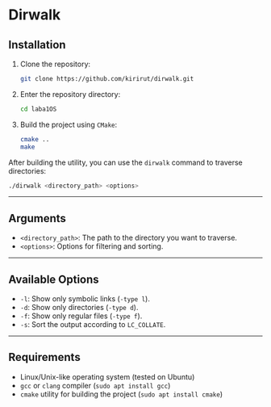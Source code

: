 
# Dirwalk

## Installation

1. Clone the repository:

    ```bash
    git clone https://github.com/kirirut/dirwalk.git
    ```

2. Enter the repository directory:

    ```bash
    cd laba1OS
    ```

3. Build the project using `CMake`:

    ```bash
    cmake ..
    make
    ```

After building the utility, you can use the `dirwalk` command to traverse directories:

```bash
./dirwalk <directory_path> <options>
```

---

## Arguments

- `<directory_path>`: The path to the directory you want to traverse.
- `<options>`: Options for filtering and sorting.

---

## Available Options

- `-l`: Show only symbolic links (`-type l`).
- `-d`: Show only directories (`-type d`).
- `-f`: Show only regular files (`-type f`).
- `-s`: Sort the output according to `LC_COLLATE`.

---

## Requirements

- Linux/Unix-like operating system (tested on Ubuntu)
- `gcc` or `clang` compiler (`sudo apt install gcc`)
- `cmake` utility for building the project (`sudo apt install cmake`)
